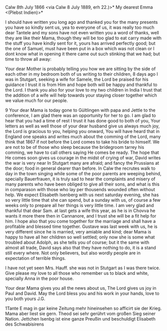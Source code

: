  Calw 8th July 1866
 <via Calw 8 July 1889, erh 22.)>*
My dearest Emma <(Plebst Indien)>*

I should have written you long ago and thanked you for the many presents you have so kindly sent us, yea to everyone of us, it was really too much dear Tantele and my sons have not even written you a word of thanks, well they are like their Mama, though they will be too glad to eat carry made with the stuff you have kindly sent for it, yours has arrived perfectly good; but the one of Samuel, must have been put in a box which was not clean or I dont know what in opening it there came out such stinking that we had; but time to throw all away:

Your dear Mother is probably telling you how we are sitting by the side of each other in my bedroom both of us writing to their children, 8 days ago I was in Stutgart, seeking a wife for Samele, the Lord be praised for his guidance I trust it is from Him and hope both will be happy and thankful to the Lord. I thank you also for your love to my two children in India I trust that the addition of a wife will help towards your staying closer together which we value much for our people.

9 Your dear Mama is today gone to Gültlingen with papa and Jettle to the conference, I am glad there was an opportunity for her to go. I am glad to hear that you had a time of rest I trust it has done good to both of you, Your letters as well as well those of your dear husband give us always much joy, the Lord is gracious to you, helping you onward, You will have heard that in England one speaks and writes much about the comming of the Lord, many think that 1867 if not before the Lord comes to take his bride to himself. We are not to be of those who sleep because the bridegroom tarrey his comming, we have to call others saying He comes be ready. The hope that He comes soon gives us courage in the midst of crying of war, David writes the war is very near In Stutgart many are afraid; and fancy the Prussians at the door; food in general dearer than before. In Calw the recrutes walk to day in the town singing while some of the poor parents are weeping behind, specially Bauerfrauen, it is truly sad to hear the complaints and misery of many parents who have been obliged to give all their sons, and what is this in comparason with those who lay per thousends wounded often without help. 
We expect Elisabeth Isenberg with us next saturday evening, she has so very little time that she can spend, but a sunday with us, of course a few weeks only to prepare all her things is very little time. I am very glad and thankful that dear Sam. at last gets a wife this year, as he is in Chovva he wants it more there then in Cannanore, and I trust she will be a fit help for him. I hope also that you come together for the marriage and shall have a profitable and blessed time together. Gustave was last week with us, he is very different since he is married, very amiable and kind; dear Mama is happy to have all her children so well settled; only now she is some what troubled about Adolph, as she tells you of course; but it the same with almost all trade, David says also that they have nothing to do, it is a stand still every where. Not only believers, but also wordly people are in expectation of terrible things.

I have not yet seen Mrs. Hauff. she was not in Stutgart as I was there twice. Give please my love to all those who remember us to black and white, specially Anna in the poor house.

Your dear Mama gives you all the news about us, The Lord gives us joy in Paul and David. May the Lord bless you and his work in your hands, love to you both
 yours J.G.


1Tante E mag in gar keine Zeitung mehr hineinsehen so afficirt sie der Krieg. Mama aber liest sie gern. Theod sei sehr gerührt vom großen Sieg seiner Nation. Jettchen Isenbg ist eine ganze Preußin und beschuldigt Elisabeth des Schwabisirens
